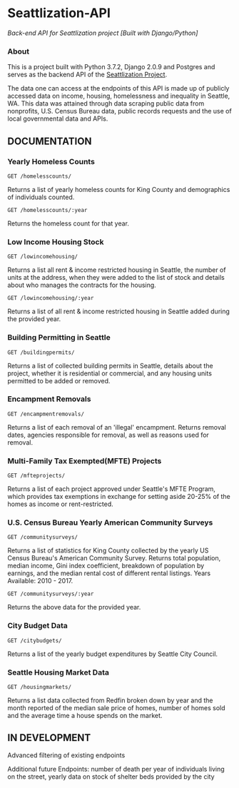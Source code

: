 # Seattlization-API
_Back-end API for Seattlization project [Built with Django/Python]_

### About
This is a project built with Python 3.7.2, Django 2.0.9 and Postgres and serves as the backend API of the [Seattlization Project](https://github.com/addisoncole/Seattlization "Seattlization").

The data one can access at the endpoints of this API is made up of publicly accessed data on income, housing, homelessness and inequality in Seattle, WA.
This data was attained through data scraping public data from nonprofits, U.S. Census Bureau data, public records requests and the use of local governmental data and APIs.

## DOCUMENTATION

### Yearly Homeless Counts
```
GET /homelesscounts/
```
Returns a list of yearly homeless counts for King County and demographics of individuals counted.

```
GET /homelesscounts/:year
```
Returns the homeless count for that year.

### Low Income Housing Stock
```
GET /lowincomehousing/
```
Returns a list all rent & income restricted housing in Seattle, the number of units at the address, when they were added to the list of stock and details about who manages the contracts for the housing.

```
GET /lowincomehousing/:year
```
Returns a list of all rent & income restricted housing in Seattle added during the provided year.

### Building Permitting in Seattle
```
GET /buildingpermits/
```
Returns a list of collected building permits in Seattle, details about the project, whether it is residential or commercial, and any housing units permitted to be added or removed.

### Encampment Removals
```
GET /encampmentremovals/
```
Returns a list of each removal of an 'illegal' encampment. Returns removal dates, agencies responsible for removal, as well as reasons used for removal.

### Multi-Family Tax Exempted(MFTE) Projects
```
GET /mfteprojects/
```
Returns a list of each project approved under Seattle's MFTE Program, which provides tax exemptions in exchange for setting aside 20-25% of the homes as income or rent-restricted.

### U.S. Census Bureau Yearly American Community Surveys
```
GET /communitysurveys/
```
Returns a list of statistics for King County collected by the yearly US Census Bureau's American Community Survey. Returns total population, median income, Gini index coefficient, breakdown of population by earnings, and the median rental cost of different rental listings. Years Available: 2010 - 2017.
```
GET /communitysurveys/:year
```
Returns the above data for the provided year.

### City Budget Data
```
GET /citybudgets/
```
Returns a list of the yearly budget expenditures by Seattle City Council.

### Seattle Housing Market Data
```
GET /housingmarkets/
```
Returns a list data collected from Redfin broken down by year and the month reported of the median sale price of homes, number of homes sold and the average time a house spends on the market.


## IN DEVELOPMENT

Advanced filtering of existing endpoints

Additional future Endpoints: number of death per year of individuals living on the street,  yearly data on stock of shelter beds provided by the city
